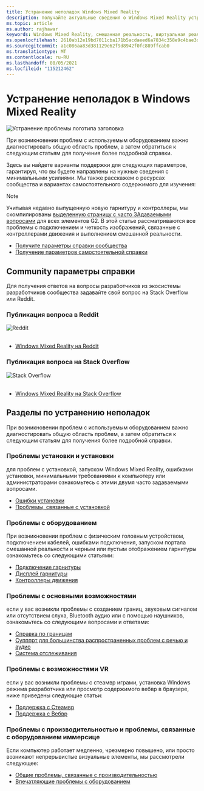 ```yaml
---
title: Устранение неполадок Windows Mixed Reality
description: получайте актуальные сведения о Windows Mixed Reality устранении неполадок, которые выходят за рамки стандартной документации по поддержке пользователей.
ms.topic: article
ms.author: rajhawar
keywords: Windows Mixed Reality, смешанная реальность, виртуальная реальность, VR, MR, устранение неполадок, ошибки, справка, поддержка
ms.openlocfilehash: 2610ab12e19bd7011cba171b5acdaeed6a7834c358e9c4bae3ded301aa452353
ms.sourcegitcommit: a1c086aa83d381129e62f9d8942f0fc889ffcab0
ms.translationtype: MT
ms.contentlocale: ru-RU
ms.lasthandoff: 08/05/2021
ms.locfileid: "115212462"
---
```

# <a name="troubleshooting-in-windows-mixed-reality"></a>Устранение неполадок в Windows Mixed Reality

![Устранение проблемы логотипа заголовка](images/1050px-Mixedrealityportal.png)

При возникновении проблем с используемым оборудованием важно диагностировать общую область проблем, а затем обратиться к следующим статьям для получения более подробной справки.

Здесь вы найдете варианты поддержки для следующих параметров, гарантируя, что вы будете направлены на нужные сведения с минимальными усилиями. Мы также расскажем о ресурсах сообщества и вариантах самостоятельного содержимого для изучения:

>[!Note]
>Учитывая недавно выпущенную новую гарнитуру и контроллеры, мы скомпилированы [выделенную страницу с часто ЗАдаваемыми вопросами](reverbG2-faq.yml) для всех элементов G2. В этой статье рассматриваются все проблемы с подключением и четкость изображений, связанные с контроллерами движения и выполнением смешанной реальности.

- [Получите параметры справки сообщества](#community-help-options)
- [Получение параметров самостоятельной справки](#troubleshooting-topics)

## <a name="community-help-options"></a>Community параметры справки

Для получения ответов на вопросы разработчиков из экосистемы разработчиков сообщества задавайте свой вопрос на Stack Overflow или Reddit.

### <a name="post-a-question-on-reddit"></a>Публикация вопроса в Reddit
<div class='icon is-large'>
    <img alt='Reddit' src='https://docs.microsoft.com/media/logos/logo_reddit.svg'>
</div><br/>

- [Windows Mixed Reality на Reddit](https://www.reddit.com/r/WindowsMR/)

### <a name="post-a-question-on-stack-overflow"></a>Публикация вопроса на Stack Overflow
<div class='icon is-large'>
    <img alt='Stack Overflow' src='https://docs.microsoft.com/media/logos/logo_stackoverflow.svg'>
</div><br/>

- [Windows Mixed Reality на Stack Overflow](https://stackoverflow.com/questions/tagged/windows-mixed-reality)

## <a name="troubleshooting-topics"></a>Разделы по устранению неполадок

При возникновении проблем с используемым оборудованием важно диагностировать общую область проблем, а затем обратиться к следующим статьям для получения более подробной справки. 

### <a name="installation-and-setup-issues"></a>Проблемы установки и установки

для проблем с установкой, запуском Windows Mixed Reality, ошибками установки, минимальными требованиями к компьютеру или администраторами ознакомьтесь с этими двумя часто задаваемыми вопросами.

- [Ошибки установки](installation_errors.md)
- [Проблемы, связанные с установкой](wmr-setup-faq.yml)

### <a name="hardware-issues"></a>Проблемы с оборудованием

При возникновении проблем с физическим головным устройством, подключением кабелей, ошибками подключения, запуском портала смешанной реальности и черным или пустым отображением гарнитуры ознакомьтесь со следующими статьями:

- [Подключение гарнитуры](headset-connectivity.md)
- [Дисплей гарнитуры](headset-display.md)
- [Контроллеры движения](motion-controller-problems.md)

### <a name="core-experience-issues"></a>Проблемы с основными возможностями

если у вас возникли проблемы с созданием границ, звуковым сигналом или отсутствием слуха, Bluetooth аудио или с помощью наушников, ознакомьтесь со следующими вопросами и ответами:

- [Справка по границам](boundary-questions.md)
- [Супппрт для большинства распространенных проблем с речью и аудио](speech-and-audio.md)
- [Система отслеживания](tracking.md)

### <a name="vr-experience-issues"></a>Проблемы с возможностями VR

если у вас возникли проблемы с стеамвр играми, установка Windows режима разработчика или просмотр содержимого вебвр в браузере, ниже приведены следующие статьи:

- [Поддержка с Стеамвр](steamvr-questions.md)
- [Поддержка с Вебвр](webvr-questions.md)

### <a name="performance-issues-and-immersice-hardware-related-issues"></a>Проблемы с производительностью и проблемы, связанные с оборудованием иммерсице

Если компьютер работает медленно, чрезмерно повышено, или просто возникают непрерывистые визуальные элементы, мы рассмотрели следующее:

- [Общие проблемы, связанные с производительностью](performance-questions.md)
- [Впечатляющие проблемы с оборудованием](other-questions.md)
